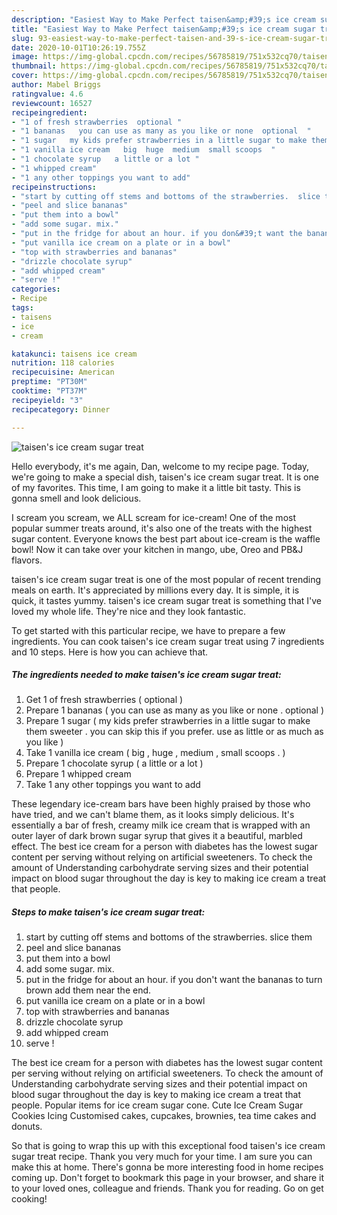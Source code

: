 ```yaml
---
description: "Easiest Way to Make Perfect taisen&amp;#39;s ice cream sugar treat"
title: "Easiest Way to Make Perfect taisen&amp;#39;s ice cream sugar treat"
slug: 93-easiest-way-to-make-perfect-taisen-and-39-s-ice-cream-sugar-treat
date: 2020-10-01T10:26:19.755Z
image: https://img-global.cpcdn.com/recipes/56785819/751x532cq70/taisens-ice-cream-sugar-treat-recipe-main-photo.jpg
thumbnail: https://img-global.cpcdn.com/recipes/56785819/751x532cq70/taisens-ice-cream-sugar-treat-recipe-main-photo.jpg
cover: https://img-global.cpcdn.com/recipes/56785819/751x532cq70/taisens-ice-cream-sugar-treat-recipe-main-photo.jpg
author: Mabel Briggs
ratingvalue: 4.6
reviewcount: 16527
recipeingredient:
- "1 of fresh strawberries  optional "
- "1 bananas   you can use as many as you like or none  optional  "
- "1 sugar   my kids prefer strawberries in a little sugar to make them sweeter  you can skip this if you prefer  use as little or as much as you like "
- "1 vanilla ice cream   big  huge  medium  small scoops  "
- "1 chocolate syrup   a little or a lot "
- "1 whipped cream"
- "1 any other toppings you want to add"
recipeinstructions:
- "start by cutting off stems and bottoms of the strawberries.  slice them"
- "peel and slice bananas"
- "put them into a bowl"
- "add some sugar. mix."
- "put in the fridge for about an hour. if you don&#39;t want the bananas to turn brown add them near the end."
- "put vanilla ice cream on a plate or in a bowl"
- "top with strawberries and bananas"
- "drizzle chocolate syrup"
- "add whipped cream"
- "serve !"
categories:
- Recipe
tags:
- taisens
- ice
- cream

katakunci: taisens ice cream 
nutrition: 118 calories
recipecuisine: American
preptime: "PT30M"
cooktime: "PT37M"
recipeyield: "3"
recipecategory: Dinner

---
```



![taisen&#39;s ice cream sugar treat](https://img-global.cpcdn.com/recipes/56785819/751x532cq70/taisens-ice-cream-sugar-treat-recipe-main-photo.jpg)

Hello everybody, it's me again, Dan, welcome to my recipe page. Today, we're going to make a special dish, taisen&#39;s ice cream sugar treat. It is one of my favorites. This time, I am going to make it a little bit tasty. This is gonna smell and look delicious.

I scream you scream, we ALL scream for ice-cream! One of the most popular summer treats around, it&#39;s also one of the treats with the highest sugar content. Everyone knows the best part about ice-cream is the waffle bowl! Now it can take over your kitchen in mango, ube, Oreo and PB&amp;J flavors.

taisen&#39;s ice cream sugar treat is one of the most popular of recent trending meals on earth. It's appreciated by millions every day. It is simple, it is quick, it tastes yummy. taisen&#39;s ice cream sugar treat is something that I've loved my whole life. They're nice and they look fantastic.


To get started with this particular recipe, we have to prepare a few ingredients. You can cook taisen&#39;s ice cream sugar treat using 7 ingredients and 10 steps. Here is how you can achieve that.

<!--inarticleads1-->

##### The ingredients needed to make taisen&#39;s ice cream sugar treat:

1. Get 1 of fresh strawberries ( optional )
1. Prepare 1 bananas (  you can use as many as you like or none . optional  )
1. Prepare 1 sugar (  my kids prefer strawberries in a little sugar to make them sweeter . you can skip this if you prefer.  use as little or as much as you like )
1. Take 1 vanilla ice cream (  big , huge , medium , small scoops . )
1. Prepare 1 chocolate syrup (  a little or a lot )
1. Prepare 1 whipped cream
1. Take 1 any other toppings you want to add


These legendary ice-cream bars have been highly praised by those who have tried, and we can&#39;t blame them, as it looks simply delicious. It&#39;s essentially a bar of fresh, creamy milk ice cream that is wrapped with an outer layer of dark brown sugar syrup that gives it a beautiful, marbled effect. The best ice cream for a person with diabetes has the lowest sugar content per serving without relying on artificial sweeteners. To check the amount of Understanding carbohydrate serving sizes and their potential impact on blood sugar throughout the day is key to making ice cream a treat that people. 

<!--inarticleads2-->

##### Steps to make taisen&#39;s ice cream sugar treat:

1. start by cutting off stems and bottoms of the strawberries.  slice them
1. peel and slice bananas
1. put them into a bowl
1. add some sugar. mix.
1. put in the fridge for about an hour. if you don&#39;t want the bananas to turn brown add them near the end.
1. put vanilla ice cream on a plate or in a bowl
1. top with strawberries and bananas
1. drizzle chocolate syrup
1. add whipped cream
1. serve !


The best ice cream for a person with diabetes has the lowest sugar content per serving without relying on artificial sweeteners. To check the amount of Understanding carbohydrate serving sizes and their potential impact on blood sugar throughout the day is key to making ice cream a treat that people. Popular items for ice cream sugar cone. Cute Ice Cream Sugar Cookies Icing Customised cakes, cupcakes, brownies, tea time cakes and donuts. 

So that is going to wrap this up with this exceptional food taisen&#39;s ice cream sugar treat recipe. Thank you very much for your time. I am sure you can make this at home. There's gonna be more interesting food in home recipes coming up. Don't forget to bookmark this page in your browser, and share it to your loved ones, colleague and friends. Thank you for reading. Go on get cooking!
